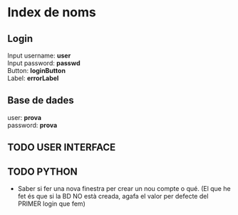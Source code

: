 # Index de noms

## Login

Input username: **user** \
Input password: **passwd** \
Button: **loginButton** \
Label: **errorLabel**

## Base de dades

user: **prova** \
password: **prova**

## TODO USER INTERFACE

## TODO PYTHON

- Saber si fer una nova finestra per crear un nou compte o qué. (El que he fet és que si la BD NO està creada, agafa el valor per defecte del PRIMER login que fem)
